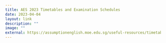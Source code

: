 ```yaml
---
title: AES 2023 Timetables and Examination Schedules
date: 2023-04-04
layout: link
description: ""
image: ""
external: https://assumptionenglish.moe.edu.sg/useful-resources/timetable-examinations/
---
```

